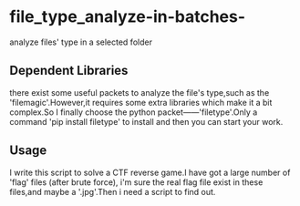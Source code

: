 # file_type_analyze-in-batches-
analyze files' type in a selected folder

## Dependent Libraries
there exist some useful packets to analyze the file's type,such as the 'filemagic'.However,it requires some extra libraries which make it a bit complex.So I finally choose the python packet——'filetype'.Only a command 'pip install filetype' to install and then you can start your work.

## Usage
I write this script to solve a CTF reverse game.I have got a large number of 'flag' files (after brute force), i'm sure the real flag file exist in these files,and maybe a '.jpg'.Then i need a script to find out.
